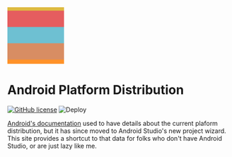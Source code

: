 <img src='/public/logo192.png?raw=true' alt="plugin icon" width='128' />

# Android Platform Distribution

[![GitHub license](https://img.shields.io/github/license/nbadal/android-dist.svg)](https://github.com/nbadal/android-dist/blob/main/LICENSE.md)
![Deploy](https://github.com/nbadal/android-dist/workflows/Deploy%20to%20Github%20Pages/badge.svg)

[Android's documentation](https://developer.android.com/about/dashboards) used to have details about the current plaform distribution, 
but it has since moved to Android Studio's new project wizard. This site provides a shortcut to that data for folks who don't have
Android Studio, or are just lazy like me.
